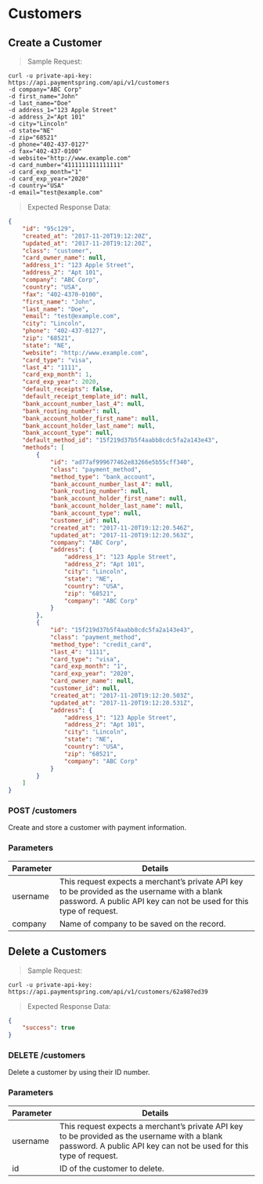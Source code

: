 # Customers

## Create a Customer

> Sample Request:

```shell
curl -u private-api-key: https://api.paymentspring.com/api/v1/customers
-d company="ABC Corp"
-d first_name="John"
-d last_name="Doe"
-d address_1="123 Apple Street"
-d address_2="Apt 101"
-d city="Lincoln"
-d state="NE"
-d zip="68521"
-d phone="402-437-0127"
-d fax="402-437-0100"
-d website="http://www.example.com"
-d card_number="4111111111111111"
-d card_exp_month="1"
-d card_exp_year="2020"
-d country="USA"
-d email="test@example.com"
```


> Expected Response Data:

```json
{
    "id": "95c129",
    "created_at": "2017-11-20T19:12:20Z",
    "updated_at": "2017-11-20T19:12:20Z",
    "class": "customer",
    "card_owner_name": null,
    "address_1": "123 Apple Street",
    "address_2": "Apt 101",
    "company": "ABC Corp",
    "country": "USA",
    "fax": "402-4370-0100",
    "first_name": "John",
    "last_name": "Doe",
    "email": "test@example.com",
    "city": "Lincoln",
    "phone": "402-437-0127",
    "zip": "68521",
    "state": "NE",
    "website": "http://www.example.com",
    "card_type": "visa",
    "last_4": "1111",
    "card_exp_month": 1,
    "card_exp_year": 2020,
    "default_receipts": false,
    "default_receipt_template_id": null,
    "bank_account_number_last_4": null,
    "bank_routing_number": null,
    "bank_account_holder_first_name": null,
    "bank_account_holder_last_name": null,
    "bank_account_type": null,
    "default_method_id": "15f219d37b5f4aabb8cdc5fa2a143e43",
    "methods": [
        {
            "id": "ad77af999677462e83266e5b55cff340",
            "class": "payment_method",
            "method_type": "bank_account",
            "bank_account_number_last_4": null,
            "bank_routing_number": null,
            "bank_account_holder_first_name": null,
            "bank_account_holder_last_name": null,
            "bank_account_type": null,
            "customer_id": null,
            "created_at": "2017-11-20T19:12:20.546Z",
            "updated_at": "2017-11-20T19:12:20.563Z",
            "company": "ABC Corp",
            "address": {
                "address_1": "123 Apple Street",
                "address_2": "Apt 101",
                "city": "Lincoln",
                "state": "NE",
                "country": "USA",
                "zip": "68521",
                "company": "ABC Corp"
            }
        },
        {
            "id": "15f219d37b5f4aabb8cdc5fa2a143e43",
            "class": "payment_method",
            "method_type": "credit_card",
            "last_4": "1111",
            "card_type": "visa",
            "card_exp_month": "1",
            "card_exp_year": "2020",
            "card_owner_name": null,
            "customer_id": null,
            "created_at": "2017-11-20T19:12:20.503Z",
            "updated_at": "2017-11-20T19:12:20.531Z",
            "address": {
                "address_1": "123 Apple Street",
                "address_2": "Apt 101",
                "city": "Lincoln",
                "state": "NE",
                "country": "USA",
                "zip": "68521",
                "company": "ABC Corp"
            }
        }
    ]
}
```

### POST /customers

Create and store a customer with payment information.

### Parameters

Parameter | Details
--------- | -----------
username | This request expects a merchant’s private API key to be provided as the username with a blank password. A public API key can not be used for this type of request.
company | Name of company to be saved on the record.


## Delete a Customers

> Sample Request:

```shell
curl -u private-api-key:
https://api.paymentspring.com/api/v1/customers/62a987ed39
```

> Expected Response Data:

```json
{
    "success": true
}
```

### DELETE /customers

Delete a customer by using their ID number.

### Parameters

Parameter | Details
--------- | -----------
username | This request expects a merchant’s private API key to be provided as the username with a blank password. A public API key can not be used for this type of request.
id | ID of the customer to delete.
